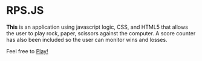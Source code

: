 # RPS.JS

<strong>This</strong> is an application using javascript logic, CSS, and HTML5 that allows the user to play rock, paper, scissors against the computer.  A score counter has also been included so the user can monitor wins and losses.

Feel free to <a href="https://grandsuccess87.github.io/RockPaperScissorsJs/"> Play! </a>
